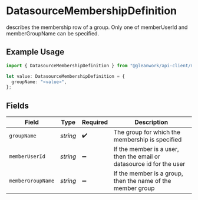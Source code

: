 # DatasourceMembershipDefinition

describes the membership row of a group. Only one of memberUserId and memberGroupName can be specified.

## Example Usage

```typescript
import { DatasourceMembershipDefinition } from "@gleanwork/api-client/models/components";

let value: DatasourceMembershipDefinition = {
  groupName: "<value>",
};
```

## Fields

| Field                                                                 | Type                                                                  | Required                                                              | Description                                                           |
| --------------------------------------------------------------------- | --------------------------------------------------------------------- | --------------------------------------------------------------------- | --------------------------------------------------------------------- |
| `groupName`                                                           | *string*                                                              | :heavy_check_mark:                                                    | The group for which the membership is specified                       |
| `memberUserId`                                                        | *string*                                                              | :heavy_minus_sign:                                                    | If the member is a user, then the email or datasource id for the user |
| `memberGroupName`                                                     | *string*                                                              | :heavy_minus_sign:                                                    | If the member is a group, then the name of the member group           |